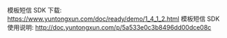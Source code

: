模板短信 SDK 下载:
https://www.yuntongxun.com/doc/ready/demo/1_4_1_2.html
模板短信 SDK 使用说明:
http://doc.yuntongxun.com/p/5a533e0c3b8496dd00dce08c